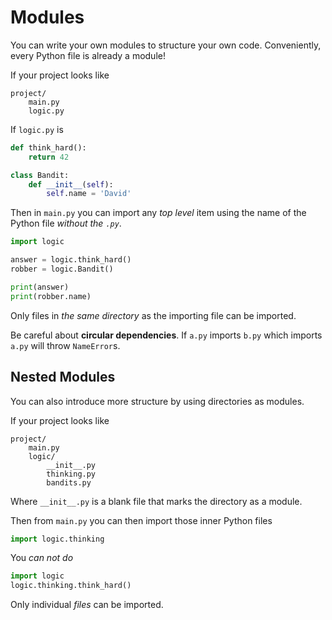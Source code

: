 # Modules
You can write your own modules to structure your own code.
Conveniently, every Python file is already a module!

If your project looks like
```
project/
    main.py
    logic.py
```

If `logic.py` is
```python
def think_hard():
    return 42

class Bandit:
    def __init__(self):
        self.name = 'David'
```

Then in `main.py` you can import any _top level_ item using the name of the Python file _without the `.py`_.
```python
import logic

answer = logic.think_hard()
robber = logic.Bandit()

print(answer)
print(robber.name)
```

Only files in _the same directory_ as the importing file can be imported.

Be careful about **circular dependencies**.
If `a.py` imports `b.py` which imports `a.py` will throw `NameError`s.

## Nested Modules
You can also introduce more structure by using directories as modules.

If your project looks like
```
project/
    main.py
    logic/
        __init__.py
        thinking.py
        bandits.py
```

Where `__init__.py` is a blank file that marks the directory as a module.

Then from `main.py` you can then import those inner Python files
```python
import logic.thinking
```

You _can not do_
```python
import logic
logic.thinking.think_hard()
```
Only individual _files_ can be imported.
